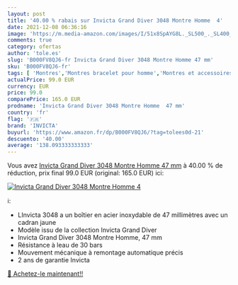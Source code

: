 ```yaml
---
layout: post
title: '40.00 % rabais sur Invicta Grand Diver 3048 Montre Homme  4'
date: 2021-12-08 06:36:16
image: 'https://m.media-amazon.com/images/I/51x8SpAYG8L._SL500_._SL400_.jpg'
comments: true
category: ofertas
author: 'tole.es'
slug: 'B000FV8QJ6-fr Invicta Grand Diver 3048 Montre Homme 47 mm'
sku: 'B000FV8QJ6-fr'
tags: [ 'Montres','Montres bracelet pour homme','Montres et accessoires','Montres homme','invicta', ]
actualPrice: 99.0 EUR
currency: EUR
price: 99.0
comparePrice: 165.0 EUR
prodname: 'Invicta Grand Diver 3048 Montre Homme  47 mm'
country: 'fr'
flag: '🇫🇷'
brand: 'INVICTA'
buyurl: 'https://www.amazon.fr/dp/B000FV8QJ6/?tag=tolees0d-21'
descuento: '40.00'
average: '138.093333333333'
---
```


Vous avez [Invicta Grand Diver 3048 Montre Homme  47 mm](https://www.amazon.fr/dp/B000FV8QJ6/?tag=tolees0d-21)  à  40.00 % de réduction, prix final  99.0 EUR (original: 165.0 EUR) ici:

[![Invicta Grand Diver 3048 Montre Homme  4](https://m.media-amazon.com/images/I/51x8SpAYG8L._SL500_._SL400_.jpg)](https://www.amazon.fr/dp/B000FV8QJ6/?tag=tolees0d-21)

ℹ️:

- LInvicta 3048 a un boîtier en acier inoxydable de 47 millimètres avec un cadran jaune
- Modèle issu de la collection Invicta Grand Diver
- Invicta Grand Diver 3048 Montre Homme, 47 mm
- Résistance à leau de 30 bars
- Mouvement mécanique à remontage automatique précis
- 2 ans de garantie Invicta

[🛒 Achetez-le maintenant!!](https://www.amazon.fr/dp/B000FV8QJ6/?tag=tolees0d-21)

